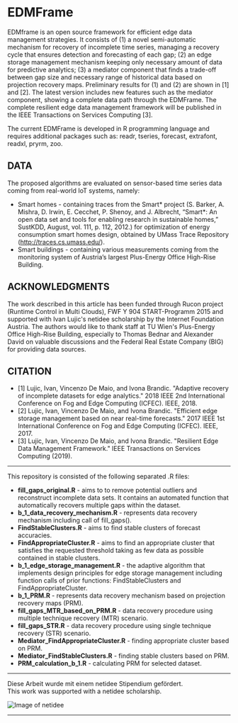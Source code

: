 # EDMFrame

EDMframe is an open source framework for efficient edge data management strategies. It consists of (1) a novel semi-automatic mechanism for recovery of incomplete time series, managing a recovery cycle that ensures detection and forecasting of each gap; (2) an edge storage management mechanism keeping only necessary amount of data for predictive analytics; (3) a mediator component that finds a trade-off between gap size and necessary range of historical data based on projection recovery maps. Preliminary results for (1) and (2) are shown in [1] and [2]. The latest version includes new features such as the mediator component, showing a complete data path through the EDMFrame. The complete resilient edge data management framework will be published in the IEEE Transactions on Services Computing [3].

The current EDMFrame is developed in R programming language and requires additional packages such as: readr, tseries, forecast, extrafont, readxl, pryrm, zoo.

DATA
--
The proposed algorithms are evaluated on sensor-based time series data coming from real-world IoT systems, namely:
* Smart homes - containing traces from the Smart* project (S. Barker, A. Mishra, D. Irwin, E. Cecchet, P. Shenoy, and J. Albrecht,
“Smart*: An open data set and tools for enabling research in sustainable homes,” SustKDD, August, vol. 111, p. 112, 2012.) for optimization of energy consumption smart homes design, obtained by UMass Trace Repository (http://traces.cs.umass.edu/).
* Smart buildings - containing various measurements coming from the monitoring system of Austria’s largest Plus-Energy Office High-Rise Building.

ACKNOWLEDGMENTS 
--
The work described in this article has been funded through Rucon project (Runtime Control in Multi Clouds), FWF Y 904 START-Programm 2015 and supported with Ivan Lujic's netidee scholarship by the Internet Foundation Austria. The authors would like to thank staff at TU Wien's Plus-Energy Office High-Rise Building, especially to Thomas Bednar and Alexander David on valuable discussions and the Federal Real Estate Company (BIG) for providing data sources.

CITATION
--
- [1] Lujic, Ivan, Vincenzo De Maio, and Ivona Brandic. "Adaptive recovery of incomplete datasets for edge analytics." 2018 IEEE 2nd International Conference on Fog and Edge Computing (ICFEC). IEEE, 2018.
- [2] Lujic, Ivan, Vincenzo De Maio, and Ivona Brandic. "Efficient edge storage management based on near real-time forecasts." 2017 IEEE 1st International Conference on Fog and Edge Computing (ICFEC). IEEE, 2017.
- [3] Lujic, Ivan, Vincenzo De Maio, and Ivona Brandic. "Resilient Edge Data Management Framework." IEEE Transactions on Services Computing (2019).

*******************************************************************
This repository is consisted of the following separated .R files:

- **fill_gaps_original.R** - aims to to remove potential outliers and reconstruct incomplete data sets. It contains an automated function that automatically recovers multiple gaps within the dataset.
- **b_1_data_recovery_mechanism.R** - represents data recovery mechanism including call of fill_gaps().
- **FindStableClusters.R** - aims to find stable clusters of forecast accuracies.
- **FindAppropriateCluster.R** - aims to find an appropriate cluster that satisfies the requested threshold taking as few data as possible contained in stable clusters.
- **b_1_edge_storage_management.R** - the adaptive algorithm that implements design principles for edge storage management including function calls of prior functions: FindStableClusters and FindAppropriateCluster.
- **b_1_PRM.R** - represents data recovery mechanism based on projection recovery maps (PRM).
- **fill_gaps_MTR_based_on_PRM.R** - data recovery procedure using multiple technique recovery (MTR) scenario.
- **fill_gaps_STR.R** - data recovery procedure using single technique recovery (STR) scenario.
- **Mediator_FindAppropriateCluster.R** - finding appropriate cluster based on PRM.
- **Mediator_FindStableClusters.R** - finding stable clusters based on PRM.
- **PRM_calculation_b_1.R** - calculating PRM for selected dataset.

*******************************************************************
Diese Arbeit wurde mit einem netidee Stipendium gefördert.  
This work was supported with a netidee scholarship.  

![Image of netidee](https://www.netidee.at/themes/Netidee/images/netidee-logo-color.svg)

*******************************************************************
